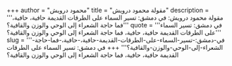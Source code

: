 +++
author = "محمود درويش"
title = "مقولة محمود درويش"
description = '''مقولة محمود درويش: في دمشق: تسير السماء على الطرقات القديمة حافية، حافية، فما حاجة الشعراء إلى الوحي والوزن والقافية؟'''
quote = '''في دمشق: تسير السماء على الطرقات القديمة حافية، حافية، فما حاجة الشعراء إلى الوحي والوزن والقافية؟'''
slug = '''في-دمشق:-تسير-السماء-على-الطرقات-القديمة-حافية،-حافية،-فما-حاجة-الشعراء-إلى-الوحي-والوزن-والقافية؟'''
+++
في دمشق: تسير السماء على الطرقات القديمة حافية، حافية، فما حاجة الشعراء إلى الوحي والوزن والقافية؟
